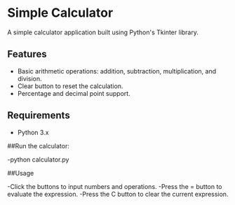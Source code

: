 # Simple Calculator

A simple calculator application built using Python's Tkinter library.

## Features

- Basic arithmetic operations: addition, subtraction, multiplication, and division.
- Clear button to reset the calculation.
- Percentage and decimal point support.

## Requirements

- Python 3.x

##Run the calculator:

-python calculator.py

##Usage

-Click the buttons to input numbers and operations.
-Press the = button to evaluate the expression.
-Press the C button to clear the current expression.


